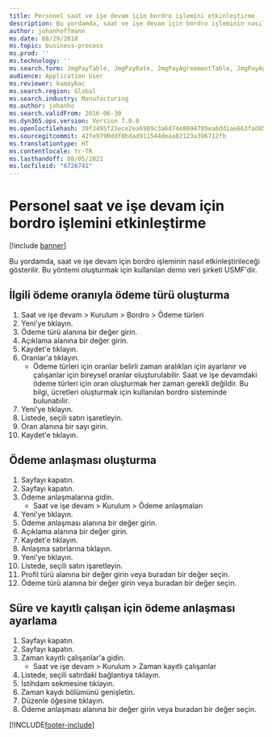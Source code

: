 ```yaml
---
title: Personel saat ve işe devam için bordro işlemini etkinleştirme
description: Bu yordamda, saat ve işe devam için bordro işleminin nasıl etkinleştirileceği gösterilir.
author: johanhoffmann
ms.date: 08/29/2018
ms.topic: business-process
ms.prod: ''
ms.technology: ''
ms.search.form: JmgPayTable, JmgPayRate, JmgPayAgreementTable, JmgPayAgreementLine, HcmWorker
audience: Application User
ms.reviewer: kamaybac
ms.search.region: Global
ms.search.industry: Manufacturing
ms.author: johanho
ms.search.validFrom: 2016-06-30
ms.dyn365.ops.version: Version 7.0.0
ms.openlocfilehash: 39f3495f23ece2ea6989c3a6d74e8694789ea8dd1ae663fad85143c327cde407
ms.sourcegitcommit: 42fe9790ddf0bdad911544deaa82123a396712fb
ms.translationtype: HT
ms.contentlocale: tr-TR
ms.lasthandoff: 08/05/2021
ms.locfileid: "6726741"
---
```

# <a name="enable-the-payroll-process-for-time-and-attendance"></a>Personel saat ve işe devam için bordro işlemini etkinleştirme

[!include [banner](../../includes/banner.md)]

Bu yordamda, saat ve işe devam için bordro işleminin nasıl etkinleştirileceği gösterilir. Bu yöntemi oluşturmak için kullanılan demo veri şirketi USMF'dir.


## <a name="create-a-pay-type-with-a-related-pay-rate"></a>İlgili ödeme oranıyla ödeme türü oluşturma
1. Saat ve işe devam > Kurulum > Bordro > Ödeme türleri
2. Yeni'ye tıklayın.
3. Ödeme türü alanına bir değer girin.
4. Açıklama alanına bir değer girin.
5. Kaydet'e tıklayın.
6. Oranlar'a tıklayın.
    * Ödeme türleri için oranlar belirli zaman aralıkları için ayarlanır ve çalışanlar için bireysel oranlar oluşturulabilir. Saat ve işe devamdaki ödeme türleri için oran oluşturmak her zaman gerekli değildir. Bu bilgi, ücretleri oluşturmak için kullanılan bordro sisteminde bulunabilir.  
7. Yeni'ye tıklayın.
8. Listede, seçili satırı işaretleyin.
9. Oran alanına bir sayı girin.
10. Kaydet'e tıklayın.

## <a name="create-a-pay-agreement"></a>Ödeme anlaşması oluşturma
1. Sayfayı kapatın.
2. Sayfayı kapatın.
3. Ödeme anlaşmalarına gidin.
    * Saat ve işe devam > Kurulum > Ödeme anlaşmaları  
4. Yeni'ye tıklayın.
5. Ödeme anlaşması alanına bir değer girin.
6. Açıklama alanına bir değer girin.
7. Kaydet'e tıklayın.
8. Anlaşma satırlarına tıklayın.
9. Yeni'ye tıklayın.
10. Listede, seçili satırı işaretleyin.
11. Profil türü alanına bir değer girin veya buradan bir değer seçin.
12. Ödeme türü alanına bir değer girin veya buradan bir değer seçin.

## <a name="set-up-pay-agreement-for-time-and-registration-worker"></a>Süre ve kayıtlı çalışan için ödeme anlaşması ayarlama
1. Sayfayı kapatın.
2. Sayfayı kapatın.
3. Zaman kayıtlı çalışanlar'a gidin.
    * Saat ve işe devam > Kurulum > Zaman kayıtlı çalışanlar  
4. Listede, seçili satırdaki bağlantıya tıklayın.
5. İstihdam sekmesine tıklayın.
6. Zaman kaydı bölümünü genişletin.
7. Düzenle öğesine tıklayın.
8. Ödeme anlaşması alanına bir değer girin veya buradan bir değer seçin.



[!INCLUDE[footer-include](../../../includes/footer-banner.md)]